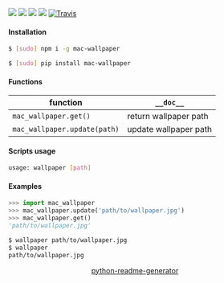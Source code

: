<!--
https://pypi.org/project/readme-generator/
https://pypi.org/project/python-readme-generator/
-->

[![](https://img.shields.io/badge/OS-MacOS-blue.svg?longCache=True)]()
[![](https://img.shields.io/pypi/pyversions/mac-wallpaper.svg?longCache=True)](https://pypi.org/project/mac-wallpaper/)
[![](https://img.shields.io/pypi/v/mac-wallpaper.svg?maxAge=3600)](https://pypi.org/project/mac-wallpaper/)
[![](https://img.shields.io/npm/v/mac-wallpaper.svg?maxAge=3600)](https://www.npmjs.com/package/mac-wallpaper)
[![Travis](https://api.travis-ci.org/looking-for-a-job/mac-wallpaper.py.svg?branch=master)](https://travis-ci.org/looking-for-a-job/mac-wallpaper.py/)

#### Installation
```bash
$ [sudo] npm i -g mac-wallpaper
```
```bash
$ [sudo] pip install mac-wallpaper
```

#### Functions
function|`__doc__`
-|-
`mac_wallpaper.get()` |return wallpaper path
`mac_wallpaper.update(path)` |update wallpaper path

#### Scripts usage
```bash
usage: wallpaper [path]
```

#### Examples
```python
>>> import mac_wallpaper
>>> mac_wallpaper.update('path/to/wallpaper.jpg')
>>> mac_wallpaper.get()
'path/to/wallpaper.jpg'
```

```bash
$ wallpaper path/to/wallpaper.jpg
$ wallpaper
path/to/wallpaper.jpg
```

<p align="center">
    <a href="https://pypi.org/project/python-readme-generator/">python-readme-generator</a>
</p>